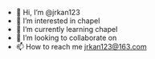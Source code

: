 - 👋 Hi, I’m @jrkan123
- 👀 I’m interested in chapel
- 🌱 I’m currently learning chapel
- 💞️ I’m looking to collaborate on 
- 📫 How to reach me jrkan123@163.com

<!---
jrkan123/jrkan123 is a ✨ special ✨ repository because its `README.md` (this file) appears on your GitHub profile.
You can click the Preview link to take a look at your changes.
--->
